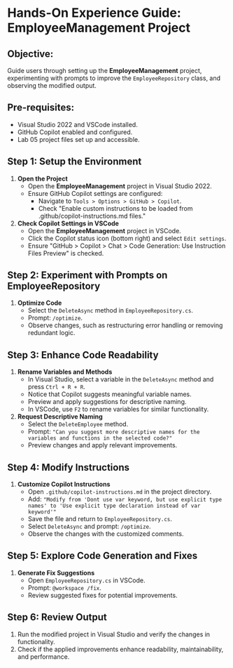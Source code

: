 

# Hands-On Experience Guide: EmployeeManagement Project

## Objective:

Guide users through setting up the **EmployeeManagement** project, experimenting with prompts to improve the `EmployeeRepository` class, and observing the modified output.

## Pre-requisites:

- Visual Studio 2022 and VSCode installed.
- GitHub Copilot enabled and configured.
- Lab 05 project files set up and accessible.


## Step 1: Setup the Environment
1. **Open the Project**
    - Open the **EmployeeManagement** project in Visual Studio 2022.
    - Ensure GitHub Copilot settings are configured:
        - Navigate to `Tools > Options > GitHub > Copilot`.
        - Check "Enable custom instructions to be loaded from .github/copilot-instructions.md files."
2. **Check Copilot Settings in VSCode**
    - Open the **EmployeeManagement** project in VSCode.
    - Click the Copilot status icon (bottom right) and select `Edit settings`.
    - Ensure "GitHub &gt; Copilot &gt; Chat &gt; Code Generation: Use Instruction Files Preview" is checked.


## Step 2: Experiment with Prompts on EmployeeRepository
1. **Optimize Code**
    - Select the `DeleteAsync` method in `EmployeeRepository.cs`.
    - Prompt: `/optimize`.
    - Observe changes, such as restructuring error handling or removing redundant logic.


## Step 3: Enhance Code Readability
1. **Rename Variables and Methods**
    - In Visual Studio, select a variable in the `DeleteAsync` method and press `Ctrl + R + R`.
    - Notice that Copilot suggests meaningful variable names.
    - Preview and apply suggestions for descriptive naming.
    - In VSCode, use `F2` to rename variables for similar functionality.
2. **Request Descriptive Naming**
    - Select the `DeleteEmployee` method.
    - Prompt: `"Can you suggest more descriptive names for the variables and functions in the selected code?"`
    - Preview changes and apply relevant improvements.


## Step 4: Modify Instructions
1. **Customize Copilot Instructions**
    - Open `.github/copilot-instructions.md` in the project directory.
    - Add: `"Modify from 'Dont use var keyword, but use explicit type names' to 'Use explicit type declaration instead of var keyword'"`
    - Save the file and return to `EmployeeRepository.cs`.
    - Select `DeleteAsync` and prompt: `/optimize`.
    - Observe the changes with the customized comments.


## Step 5: Explore Code Generation and Fixes
1. **Generate Fix Suggestions**
    - Open `EmployeeRepository.cs` in VSCode.
    - Prompt: `@workspace /fix`.
    - Review suggested fixes for potential improvements.


## Step 6: Review Output
1. Run the modified project in Visual Studio and verify the changes in functionality.
2. Check if the applied improvements enhance readability, maintainability, and performance.

